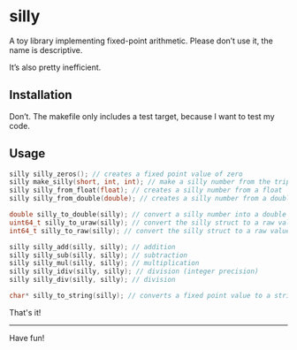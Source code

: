 # silly

A toy library implementing fixed-point arithmetic.
Please don’t use it, the name is descriptive.

It’s also pretty inefficient.

## Installation

Don’t. The makefile only includes a test target, because I want to test my code.

## Usage

```c
silly silly_zeros(); // creates a fixed point value of zero
silly make_silly(short, int, int); // make a silly number from the triple (negative?, before decimal, after)
silly silly_from_float(float); // creates a silly number from a float
silly silly_from_double(double); // creates a silly number from a double

double silly_to_double(silly); // convert a silly number into a double
uint64_t silly_to_uraw(silly); // convert the silly struct to a raw value (without sign)
int64_t silly_to_raw(silly); // convert the silly struct to a raw value (with sign)

silly silly_add(silly, silly); // addition
silly silly_sub(silly, silly); // subtraction
silly silly_mul(silly, silly); // multiplication
silly silly_idiv(silly, silly); // division (integer precision)
silly silly_div(silly, silly); // division

char* silly_to_string(silly); // converts a fixed point value to a string (memory is now yours)
```

That's it!

<hr/>

Have fun!
